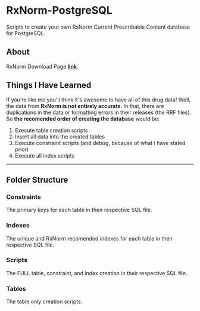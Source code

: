 # RxNorm-PostgreSQL

Scripts to create your own RxNorm Current Prescribable Content database for PostgreSQL.

## About

RxNorm Download Page [**link**](https://www.nlm.nih.gov/research/umls/rxnorm/docs/rxnormfiles.html).

## Things I Have Learned

If you're like me you'll think it's awesome to have all of this drug data! Well, the data from **RxNorm is not entirely accurate**. In that, there are duplications in the data or formatting errors in their releases (the RRF files). So **the recomended order of creating the database** would be:

1. Execute table creation scripts
2. Insert all data into the created tables
3. Execute constraint scripts (and debug, because of what I have stated prior)
4. Execute all index scripts

---

## Folder Structure

### Constraints

The primary keys for each table in their respective SQL file.

### Indexes

The unique and RxNorm recomended indexes for each table in their respective SQL file.

### Scripts

The FULL table, constraint, and index creation in their respective SQL file.

### Tables

The table only creation scripts.

